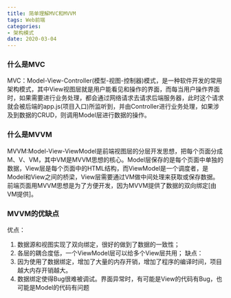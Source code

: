 ```yaml
---
title: 简单理解MVC和MVVM
tags: Web前端
categories: 
- 架构模式
date: 2020-03-04 
---
```


### 什么是MVC
MVC：Model-View-Controller(模型-视图-控制器)模式，是一种软件开发的常用架构模式，其中View视图层就是用户能看见和操作的界面，而每当用户操作界面时，如果需要进行业务处理，都会通过网络请求去请求后端服务器，此时这个请求就会被后端的app.js(项目入口)所监听到，并由Controller进行业务处理，如果涉及到数据的CRUD，则调用Model层进行数据的操作。

### 什么是MVVM
MVVM:Model-View-ViewModel是前端视图层的分层开发思想，把每个页面分成M、V、VM，其中VM是MVVM思想的核心。Model层保存的是每个页面中单独的数据，View层是每个页面中的HTML结构，而ViewModel是一个调度者，是Model和View之间的桥梁，View层需要通过VM做中间处理来获取或保存数据。前端页面用MVVM思想是为了方便开发，因为MVVM提供了数据的双向绑定[由VM提供]。

### MVVM的优缺点
优点：
1. 数据源和视图实现了双向绑定，很好的做到了数据的一致性；
2. 各层的耦合度低，一个ViewModel层可以给多个View层共用；
缺点：
1. 因为使用了数据绑定，增加了大量的内存开销，增加了程序的编译时间，项目越大内存开销越大。
2. 数据绑定使得Bug很难被调试。界面异常时，有可能是View的代码有Bug，也可能是Model的代码有问题